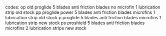 codes:
op	old proglide	5 blades	anti friction blades	no microfin	1 lubrication strip		old stock
pp	proglide power	5 blades	anti friction blades	microfins	1 lubrication strip		old stock
p	proglide		5 blades	anti friction blades	microfins	1 lubrication strip		new stock
ps	proshield		5 blades	anti friction blades	microfins	2 lubrication strips	new stock